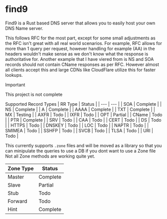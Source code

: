 find9
====

Find9 is a Rust based DNS server that allows you to easily host your own DNS Name server.

This follows RFC for the most part, except for some small adjustments as the RFC isn't great with all real world scenarios.
For example, RFC allows for more than 1 query per request, however handling for example (AA) in the headers wouldn't make sense
as we don't know what the response is authoritative for. Another example that I have viered from is NS and SOA records should not
contain CName responses as per RFC. However almost all clients accept this and large CDNs like CloudFlare utilize this for faster
lookups.

> [!important]
> This project is not complete

Supported Record Types
| RR Type | Status   |
| ---     | ---      |
| SOA     | Complete |
| NS      | Complete |
| A       | Complete |
| AAAA    | Complete |
| TXT     | Complete |
| MX      | Testing  |
| AXFR    | Todo     |
| IXFR    | Todo     |
| OPT     | Partial  |
| CName   | Todo     |
| PTR     | Complete |
| SRV     | Todo     |
| CAA     | Todo     |
| CERT    | Todo     |
| DS      | Todo     |
| HTTPS   | Todo     |
| DNSKEY  | Todo     |
| LOC     | Todo     |
| NAPTR   | Todo     |
| SMIMEA  | Todo     |
| SSHFP   | Todo     |
| SVCB    | Todo     |
| TLSA    | Todo     |
| URI     | Todo     |

This currently supports `.zone` files and will be moved as a library so that you can minipulate the queries to use a DB if you dont want to use a Zone file
Not all Zone methods are working quite yet.

| Zone Type | Status |
| ---       | ---      |
| Master    | Complete |
| Slave     | Partial  |
| Stub      | Todo     |
| Forward   | Todo     |
| Hint      | Complete |
